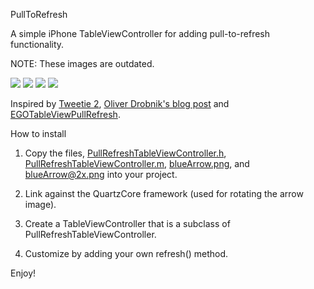 PullToRefresh

A simple iPhone TableViewController for adding pull-to-refresh functionality.

NOTE: These images are outdated.

![](http://img.skitch.com/20101001-eh5w1nfxfr16rxkhy5b6ftr94g.png)
![](http://img.skitch.com/20101001-t9gwm7wdp3k1q877xqjxj4uuk.png)
![](http://img.skitch.com/20101001-xybxsmi527e3euiexeuu6rrm7w.png)
![](http://img.skitch.com/20101001-cqg9tg9jtdnbtpj31d5uid1mgd.png)

Inspired by [Tweetie 2](http://www.atebits.com/tweetie-iphone/), [Oliver Drobnik's blog post](http://www.drobnik.com/touch/2009/12/how-to-make-a-pull-to-reload-tableview-just-like-tweetie-2/)
and [EGOTableViewPullRefresh](http://github.com/enormego/EGOTableViewPullRefresh).


How to install

1. Copy the files, [PullRefreshTableViewController.h](http://github.com/andmej/PullToRefresh/blob/master/Classes/PullRefreshTableViewController.h),
[PullRefreshTableViewController.m](http://github.com/andmej/PullToRefresh/blob/master/Classes/PullRefreshTableViewController.m),
[blueArrow.png](http://github.com/andmej/PullToRefresh/blob/master/blueArrow.png),
and [blueArrow@2x.png](http://github.com/andmej/PullToRefresh/blob/master/blueArrow@2x.png) into your project.

2. Link against the QuartzCore framework (used for rotating the arrow image).

3. Create a TableViewController that is a subclass of PullRefreshTableViewController.

4. Customize by adding your own refresh() method.


Enjoy!

